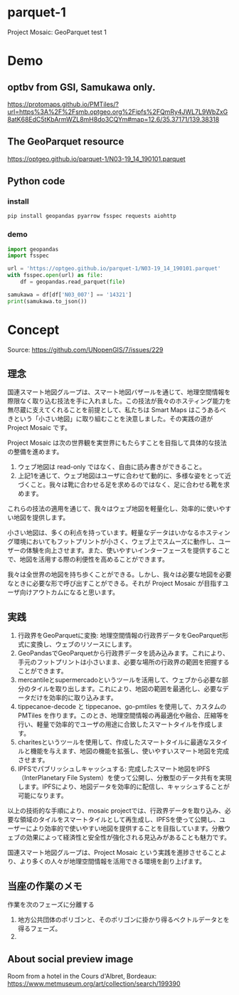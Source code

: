 # parquet-1
Project Mosaic: GeoParquet test 1

# Demo
## optbv from GSI, Samukawa only.
https://protomaps.github.io/PMTiles/?url=https%3A%2F%2Fsmb.optgeo.org%2Fipfs%2FQmRy4JWL7L9WbZxG8atK68EdC5tKbArmWZL8mH8do3CQYm#map=12.6/35.37171/139.38318

## The GeoParquet resource
https://optgeo.github.io/parquet-1/N03-19_14_190101.parquet

## Python code
### install
```sh
pip install geopandas pyarrow fsspec requests aiohttp
```

### demo
```python
import geopandas
import fsspec

url = 'https://optgeo.github.io/parquet-1/N03-19_14_190101.parquet'
with fsspec.open(url) as file:
    df = geopandas.read_parquet(file)

samukawa = df[df['N03_007'] == '14321']
print(samukawa.to_json())
```

# Concept 
Source: https://github.com/UNopenGIS/7/issues/229

## 理念
国連スマート地図グループは、スマート地図バザールを通じて、地理空間情報を際限なく取り込む技法を手に入れました。この技法が我々のホスティング能力を無尽蔵に支えてくれることを前提として、私たちは Smart Maps はこうあるべきという「小さい地図」に取り組むことを決意しました。その実践の道が Project Mosaic です。

Project Mosaic は次の世界観を実世界にもたらすことを目指して具体的な技法の整備を進めます。

1. ウェブ地図は read-only ではなく、自由に読み書きができること。
2. 上記1を通じて、ウェブ地図はユーザに合わせて動的に、多様な姿をとって近づくこと。我々は靴に合わせる足を求めるのではなく、足に合わせる靴を求めます。

これらの技法の適用を通じて、我々はウェブ地図を軽量化し、効率的に使いやすい地図を提供します。

小さい地図は、多くの利点を持っています。軽量なデータはいかなるホスティング環境においてもフットプリントが小さく、ウェブ上でスムーズに動作し、ユーザーの体験を向上させます。また、使いやすいインターフェースを提供することで、地図を活用する際の利便性を高めることができます。

我々は全世界の地図を持ち歩くことができる。しかし、我々は必要な地図を必要なときに必要な形で呼び出すことができる。それが Project Mosaic が目指すユーザ向けアウトカムになると思います。

## 実践
1. 行政界をGeoParquetに変換: 地理空間情報の行政界データをGeoParquet形式に変換し、ウェブのリソースにします。
1. GeoPandasでGeoParquetから行政界データを読み込みます。これにより、手元のフットプリントは小さいまま、必要な場所の行政界の範囲を把握することができます。
1. mercantileとsupermercadoというツールを活用して、ウェブから必要な部分のタイルを取り出します。これにより、地図の範囲を最適化し、必要なデータだけを効率的に取り込みます。
1. tippecanoe-decode と tippecanoe、go-pmtiles を使用して、カスタムの PMTiles を作ります。このとき、地理空間情報の再最適化や融合、圧縮等を行い、軽量で効率的でユーザの用途に合致したスマートタイルを作成します。
1. charitesというツールを使用して、作成したスマートタイルに最適なスタイルと機能を与えます、地図の機能を拡張し、使いやすいスマート地図を完成させます。
1. IPFSでパブリッシュしキャッシュする: 完成したスマート地図をIPFS（InterPlanetary File System）を使って公開し、分散型のデータ共有を実現します。IPFSにより、地図データを効率的に配信し、キャッシュすることが可能になります。

以上の技術的な手順により、mosaic projectでは、行政界データを取り込み、必要な領域のタイルをスマートタイルとして再生成し、IPFSを使って公開し、ユーザーにより効率的で使いやすい地図を提供することを目指しています。分散ウェブの効果によって経済性と安全性が強化される見込みがあることも魅力です。

国連スマート地図グループは、Project Mosaic という実践を進捗させることより、より多くの人々が地理空間情報を活用できる環境を創り上げます。

## 当座の作業のメモ
作業を次のフェーズに分離する

1. 地方公共団体のポリゴンと、そのポリゴンに掛かり得るベクトルデータとを得るフェーズ。
2. 

## About social preview image
Room from a hotel in the Cours d'Albret, Bordeaux: https://www.metmuseum.org/art/collection/search/199390
